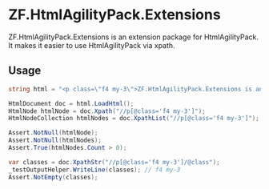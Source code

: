 # ZF.HtmlAgilityPack.Extensions
ZF.HtmlAgilityPack.Extensions is an extension package for HtmlAgilityPack. It makes it easier to use HtmlAgilityPack via xpath.


## Usage

```csharp
string html = "<p class=\"f4 my-3\">ZF.HtmlAgilityPack.Extensions is an extension package for HtmlAgilityPack.</p >";

HtmlDocument doc = html.LoadHtml();
HtmlNode htmlNode = doc.Xpath("//p[@class='f4 my-3']");
HtmlNodeCollection htmlNodes = doc.XpathList("//p[@class='f4 my-3']");

Assert.NotNull(htmlNode);
Assert.NotNull(htmlNodes);
Assert.True(htmlNodes.Count > 0);

var classes = doc.XpathStr("//p[@class='f4 my-3']/@class");
_testOutputHelper.WriteLine(classes); // f4 my-3
Assert.NotEmpty(classes);
```
